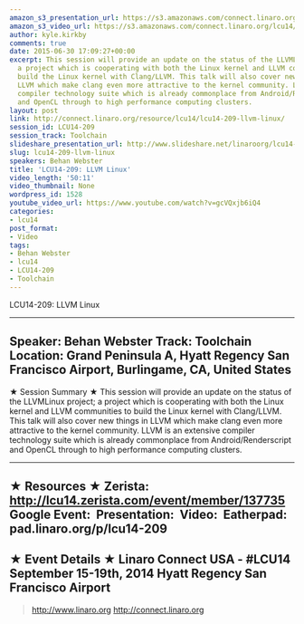 ```yaml
---
amazon_s3_presentation_url: https://s3.amazonaws.com/connect.linaro.org/hkg15/Videos/09-16-Tuesday/LCU14-209.pdf
amazon_s3_video_url: https://s3.amazonaws.com/connect.linaro.org/lcu14/videos/09-16-Tuesday/LCU14-209-%2520LLVM%2520Linux.mp4
author: kyle.kirkby
comments: true
date: 2015-06-30 17:09:27+00:00
excerpt: This session will provide an update on the status of the LLVMLinux project;
  a project which is cooperating with both the Linux kernel and LLVM communities to
  build the Linux kernel with Clang/LLVM. This talk will also cover new things in
  LLVM which make clang even more attractive to the kernel community. LLVM is an extensive
  compiler technology suite which is already commonplace from Android/Renderscript
  and OpenCL through to high performance computing clusters.
layout: post
link: http://connect.linaro.org/resource/lcu14/lcu14-209-llvm-linux/
session_id: LCU14-209
session_track: Toolchain
slideshare_presentation_url: http://www.slideshare.net/linaroorg/lcu14-209-llvm-linux-39165110
slug: lcu14-209-llvm-linux
speakers: Behan Webster
title: 'LCU14-209: LLVM Linux'
video_length: '50:11'
video_thumbnail: None
wordpress_id: 1528
youtube_video_url: https://www.youtube.com/watch?v=gcVQxjb6iQ4
categories:
- lcu14
post_format:
- Video
tags:
- Behan Webster
- lcu14
- LCU14-209
- Toolchain
---
```


LCU14-209: LLVM Linux

---------------------------------------------------

Speaker: Behan Webster
Track: Toolchain
Location: Grand Peninsula A, Hyatt Regency San Francisco Airport, Burlingame, CA, United States
---------------------------------------------------

★ Session Summary ★
This session will provide an update on the status of the LLVMLinux project; a project which is cooperating with both the Linux kernel and LLVM communities to build the Linux kernel with Clang/LLVM. This talk will also cover new things in LLVM which make clang even more attractive to the kernel community. LLVM is an extensive compiler technology suite which is already commonplace from Android/Renderscript and OpenCL through to high performance computing clusters.

---------------------------------------------------

★ Resources ★
Zerista: http://lcu14.zerista.com/event/member/137735
Google Event: 
Presentation: 
Video: 
Eatherpad: pad.linaro.org/p/lcu14-209
---------------------------------------------------

★ Event Details ★
Linaro Connect USA - #LCU14
September 15-19th, 2014
Hyatt Regency San Francisco Airport
---------------------------------------------------

> http://www.linaro.org
> http://connect.linaro.org
